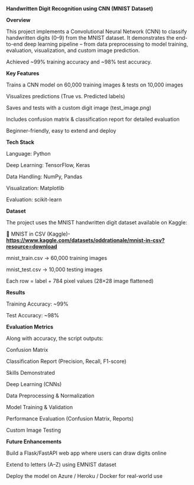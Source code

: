 **Handwritten Digit Recognition using CNN (MNIST Dataset)**

**Overview**

This project implements a Convolutional Neural Network (CNN) to classify handwritten digits (0–9) from the MNIST dataset.
It demonstrates the end-to-end deep learning pipeline – from data preprocessing to model training, evaluation, visualization, and custom image prediction.

Achieved ~99% training accuracy and ~98% test accuracy.

**Key Features**

Trains a CNN model on 60,000 training images & tests on 10,000 images

Visualizes predictions (True vs. Predicted labels)

Saves and tests with a custom digit image (test_image.png)

Includes confusion matrix & classification report for detailed evaluation

Beginner-friendly, easy to extend and deploy

**Tech Stack**

Language: Python 

Deep Learning: TensorFlow, Keras

Data Handling: NumPy, Pandas

Visualization: Matplotlib

Evaluation: scikit-learn


**Dataset**

The project uses the MNIST handwritten digit dataset available on Kaggle:

🔗 MNIST in CSV (Kaggle)-**https://www.kaggle.com/datasets/oddrationale/mnist-in-csv?resource=download**

mnist_train.csv → 60,000 training images

mnist_test.csv → 10,000 testing images

Each row = label + 784 pixel values (28×28 image flattened)

**Results**

Training Accuracy: ~99%

Test Accuracy: ~98%


**Evaluation Metrics**

Along with accuracy, the script outputs:

Confusion Matrix

Classification Report (Precision, Recall, F1-score)

Skills Demonstrated

Deep Learning (CNNs)

Data Preprocessing & Normalization

Model Training & Validation

Performance Evaluation (Confusion Matrix, Reports)

Custom Image Testing


**Future Enhancements**

Build a Flask/FastAPI web app where users can draw digits online

Extend to letters (A–Z) using EMNIST dataset

Deploy the model on Azure / Heroku / Docker for real-world use


